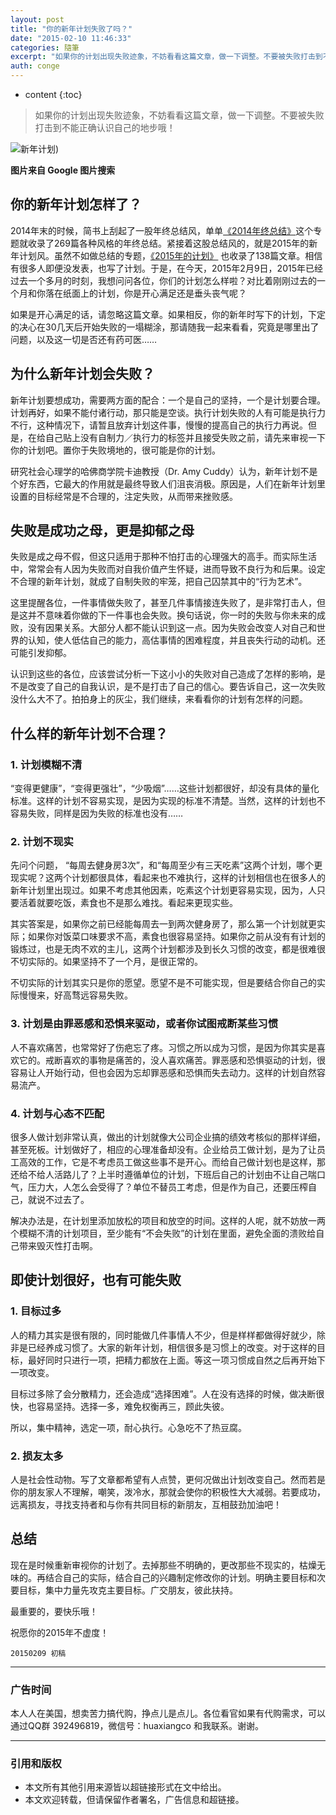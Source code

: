 ```yaml
---
layout: post
title: "你的新年计划失败了吗？"
date: "2015-02-10 11:46:33"
categories: 隨筆
excerpt: "如果你的计划出现失败迹象，不妨看看这篇文章，做一下调整。不要被失败打击到不能正确认识自己的地步哦！ 图片来自 Google 图片搜索 你的新年计..."
auth: conge
---
```

* content
{:toc}

> 如果你的计划出现失败迹象，不妨看看这篇文章，做一下调整。不要被失败打击到不能正确认识自己的地步哦！

![新年计划](/assets/images/隨筆/118382-f74ab84c89b7aa17.jpg))

**图片来自 Google 图片搜索**

## 你的新年计划怎样了？

2014年末的时候，简书上刮起了一股年终总结风，单单[《2014年终总结》](http://www.jianshu.com/collection/02a0c15dfffd)这个专题就收录了269篇各种风格的年终总结。紧接着这股总结风的，就是2015年的新年计划风。虽然不如做总结的专题，[《2015年的计划》](http://www.jianshu.com/collection/6d5d259a8d52) 也收录了138篇文章。相信有很多人即便没发表，也写了计划。于是，在今天，2015年2月9日，2015年已经过去一个多月的时刻，我想问问各位，你们的计划怎么样啦？对比着刚刚过去的一个月和你落在纸面上的计划，你是开心满足还是垂头丧气呢？

如果是开心满足的话，请忽略这篇文章。如果相反，你的新年时写下的计划，下定的决心在30几天后开始失败的一塌糊涂，那请随我一起来看看，究竟是哪里出了问题，以及这一切是否还有药可医……

## 为什么新年计划会失败？

新年计划要想成功，需要两方面的配合：一个是自己的坚持，一个是计划要合理。计划再好，如果不能付诸行动，那只能是空谈。执行计划失败的人有可能是执行力不行，这种情况下，请暂且放弃计划这件事，慢慢的提高自己的执行力再说。但是，在给自己贴上没有自制力／执行力的标签并且接受失败之前，请先来审视一下你的计划吧。置你于失败境地的，很可能是你的计划。

研究社会心理学的哈佛商学院卡迪教授（Dr. Amy Cuddy）认为，新年计划不是个好东西，它最大的作用就是最终导致人们沮丧消极。原因是，人们在新年计划里设置的目标经常是不合理的，注定失败，从而带来挫败感。

## 失败是成功之母，更是抑郁之母

失败是成之母不假，但这只适用于那种不怕打击的心理强大的高手。而实际生活中，常常会有人因为失败而对自我价值产生怀疑，进而导致不良行为和后果。设定不合理的新年计划，就成了自制失败的牢笼，把自己囚禁其中的“行为艺术”。

这里提醒各位，一件事情做失败了，甚至几件事情接连失败了，是非常打击人，但是这并不意味着你做的下一件事也会失败。换句话说，你一时的失败与你未来的成败，没有因果关系。大部分人都不能认识到这一点。因为失败会改变人对自己和世界的认知，使人低估自己的能力，高估事情的困难程度，并且丧失行动的动机。还可能引发抑郁。

认识到这些的各位，应该尝试分析一下这小小的失败对自己造成了怎样的影响，是不是改变了自己的自我认识，是不是打击了自己的信心。要告诉自己，这一次失败没什么大不了。拍拍身上的灰尘，我们继续，来看看你的计划有怎样的问题。

## 什么样的新年计划不合理？

### 1. 计划模糊不清

“变得更健康”，“变得更强壮”，“少吸烟”……这些计划都很好，却没有具体的量化标准。这样的计划不容易实现，是因为实现的标准不清楚。当然，这样的计划也不容易失败，同样是因为失败的标准也没有……

### 2. 计划不现实

先问个问题， “每周去健身房3次”，和“每周至少有三天吃素”这两个计划，哪个更现实呢？这两个计划都很具体，看起来也不难执行，这样的计划相信也在很多人的新年计划里出现过。如果不考虑其他因素，吃素这个计划更容易实现，因为，人只要活着就要吃饭，素食也不是那么难找。看起来更现实些。

其实答案是，如果你之前已经能每周去一到两次健身房了，那么第一个计划就更实际；如果你对饭菜口味要求不高，素食也很容易坚持。如果你之前从没有有计划的锻炼过，也是无肉不欢的主儿，这两个计划都涉及到长久习惯的改变，都是很难很不切实际的。如果坚持不了一个月，是很正常的。

不切实际的计划其实只是你的愿望。愿望不是不可能实现，但是要结合你自己的实际慢慢来，好高骛远容易失败。

### 3. 计划是由罪恶感和恐惧来驱动，或者你试图戒断某些习惯

人不喜欢痛苦，也常常好了伤疤忘了疼。习惯之所以成为习惯，是因为你其实是喜欢它的。戒断喜欢的事物是痛苦的，没人喜欢痛苦。罪恶感和恐惧驱动的计划，很容易让人开始行动，但也会因为忘却罪恶感和恐惧而失去动力。这样的计划自然容易流产。

### 4. 计划与心态不匹配

很多人做计划非常认真，做出的计划就像大公司企业搞的绩效考核似的那样详细，甚至死板。计划做好了，相应的心理准备却没有。企业给员工做计划，是为了让员工高效的工作，它是不考虑员工做这些事不是开心。而给自己做计划也是这样，那还给不给人活路儿了？上半时遵循单位的计划，下班后自己的计划由不让自己喘口气，压力大，人怎么会受得了？单位不替员工考虑，但是作为自己，还要压榨自己，就说不过去了。

解决办法是，在计划里添加放松的项目和放空的时间。这样的人呢，就不妨放一两个模糊不清的计划项目，至少能有“不会失败”的计划在里面，避免全面的溃败给自己带来毁灭性打击啊。

## 即使计划很好，也有可能失败

### 1. 目标过多

人的精力其实是很有限的，同时能做几件事情人不少，但是样样都做得好就少，除非是已经养成习惯了。大家的新年计划，相信很多是习惯上的改变。对于这样的目标，最好同时只进行一项，把精力都放在上面。等这一项习惯成自然之后再开始下一项改变。

目标过多除了会分散精力，还会造成“选择困难”。人在没有选择的时候，做决断很快，也容易坚持。选择一多，难免权衡再三，顾此失彼。

所以，集中精神，选定一项，耐心执行。心急吃不了热豆腐。

### 2. 损友太多

人是社会性动物。写了文章都希望有人点赞，更何况做出计划改变自己。然而若是你的朋友家人不理解，嘲笑，泼冷水，那就会使你的积极性大大减弱。若要成功，远离损友，寻找支持者和与你有共同目标的新朋友，互相鼓劲加油吧！


## 总结

现在是时候重新审视你的计划了。去掉那些不明确的，更改那些不现实的，枯燥无味的。再结合自己的实际，结合自己的兴趣制定修改你的计划。明确主要目标和次要目标，集中力量先攻克主要目标。广交朋友，彼此扶持。

最重要的，要快乐哦！

祝愿你的2015年不虚度！

`20150209 初稿`

----

### 广告时间

本人人在美国，想卖苦力搞代购，挣点儿是点儿。各位看官如果有代购需求，可以通过QQ群 392496819，微信号：huaxiangco 和我联系。谢谢。

----

### 引用和版权

* 本文所有其他引用来源皆以超链接形式在文中给出。
* 本文欢迎转载，但请保留作者署名，广告信息和超链接。
